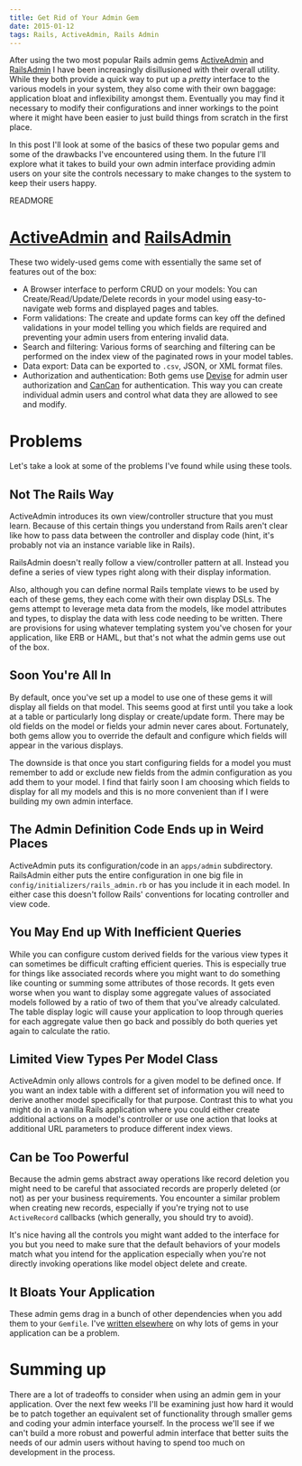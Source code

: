 ```yaml
---
title: Get Rid of Your Admin Gem
date: 2015-01-12
tags: Rails, ActiveAdmin, Rails Admin
---
```


After using the two most popular Rails admin gems
[ActiveAdmin](http://activeadmin.info/)
and [RailsAdmin](https://github.com/sferik/rails_admin)
I have been increasingly disillusioned with their overall utility.
While they both provide a quick way
to put up a *pretty* interface to the
various models in your system,
they also come with their own baggage:
application bloat and inflexibility amongst them.
Eventually you may find it necessary
to modify their configurations and inner workings
to the point where it might have been easier
to just build things from scratch in the first place.

In this post I'll look at
some of the basics of these two popular gems
and some of the drawbacks I've encountered using them.
In the future I'll explore
what it takes to build your own admin interface
providing admin users on your site
the controls necessary to make changes to the system
to keep their users happy.

READMORE

# [ActiveAdmin](http://activeadmin.info/) and [RailsAdmin](https://github.com/sferik/rails_admin)

These two widely-used gems
come with essentially the same set of features out of the box:

- A Browser interface to perform CRUD on your models:
  You can Create/Read/Update/Delete records
  in your model using easy-to-navigate web forms and displayed pages and tables.
- Form validations:
  The create and update forms can key off
  the defined validations in your model
  telling you which fields are required
  and preventing your admin users from entering invalid data.
- Search and filtering:
  Various forms of searching and filtering
  can be performed on the index view
  of the paginated rows in your model tables.
- Data export:
  Data can be exported to `.csv`, JSON, or XML format files.
- Authorization and authentication:
  Both gems use [Devise](https://github.com/plataformatec/devise) for admin user authorization
  and [CanCan](https://github.com/ryanb/cancan) for authentication.
  This way you can create individual admin users
  and control what data they are allowed
  to see and modify.

# Problems

Let's take a look at some
of the problems I've found
while using these tools.

## Not The Rails Way

ActiveAdmin introduces
its own view/controller structure
that you must learn.
Because of this certain things
you understand from Rails aren't clear
like how to pass data between the controller and display code
(hint, it's probably not via an instance variable like in Rails). 

RailsAdmin doesn't really follow
a view/controller pattern at all.
Instead you define a series of
view types right along with their display information.

Also, although you can define normal Rails template views
to be used by each of these gems,
they each come with their own display DSLs.
The gems attempt to leverage meta data from the models,
like model attributes and types,
to display the data with less code needing to be written.
There are provisions for using
whatever templating system you've chosen for your application,
like ERB or HAML,
but that's not what the admin gems use out of the box.

## Soon You're All In

By default, once you've set up
a model to use one of these gems
it will display all fields on that model.
This seems good at first
until you take a look at a table or particularly long display or create/update form.
There may be old fields on the model
or fields your admin never cares about.
Fortunately, both gems allow you
to override the default and configure which fields will appear in the various displays.

The downside is that once you start configuring fields for a model
you must remember to add or exclude new fields
from the admin configuration
as you add them to your model.
I find that fairly soon I am choosing which fields to display
for all my models
and this is no more convenient
than if I were building my own admin interface.

## The Admin Definition Code Ends up in Weird Places

ActiveAdmin puts its configuration/code
in an `apps/admin` subdirectory.
RailsAdmin either puts the entire configuration
in one big file in `config/initializers/rails_admin.rb`
or has you include it in each model.
In either case this
doesn't follow Rails' conventions
for locating controller and view code.

## You May End up With Inefficient Queries

While you can configure custom derived fields
for the various view types
it can sometimes be difficult crafting efficient queries.
This is especially true for things like associated records
where you might want to do something like counting or summing
some attributes of those records.
It gets even worse when you want
to display some aggregate values of associated models
followed by a ratio of two of them that you've already calculated.
The table display logic
will cause your application
to loop through
queries for each aggregate value
then go back and possibly
do both queries yet again to calculate the ratio.

## Limited View Types Per Model Class

ActiveAdmin only allows controls
for a given model
to be defined once.
If you want an index table with a different set of information
you will need to derive another model
specifically for that purpose.
Contrast this to what you might do
in a vanilla Rails application
where you could either
create additional actions on a model's controller
or use one action that looks at additional URL parameters
to produce different index views.

## Can be Too Powerful

Because the admin gems abstract away operations like record deletion
you might need to be careful that associated records
are properly deleted (or not)
as per your business requirements.
You encounter a similar problem
when creating new records,
especially if you're trying not to use `ActiveRecord` callbacks
(which generally, you should try to avoid).

It's nice having all the controls you might want
added to the interface for you
but you need to make sure that
the default behaviors of your models
match what you intend for the application
especially when you're not directly invoking
operations like model object delete and create.

## It Bloats Your Application

These admin gems drag in a bunch of other dependencies
when you add them to your `Gemfile`. 
I've [written elsewhere](http://www.toptal.com/ruby-on-rails/top-10-mistakes-that-rails-programmers-make#common-mistake-5-using-too-many-gems) on
why lots of gems in your application can be a problem.

# Summing up

There are a lot of tradeoffs
to consider when using an admin gem in your application.
Over the next few weeks I'll
be examining just how hard
it would be to patch together
an equivalent set of functionality
through smaller gems
and coding your admin interface yourself.
In the process we'll
see if we can't build a more robust and powerful admin interface
that better suits the needs of our admin users
without having to spend too much on development in the process.
